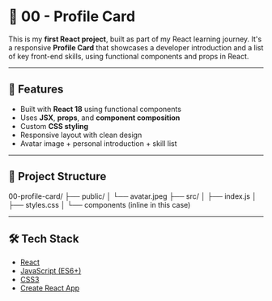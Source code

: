 # 👤 00 - Profile Card

This is my **first React project**, built as part of my React learning journey. It's a responsive **Profile Card** that showcases a developer introduction and a list of key front-end skills, using functional components and props in React.

---

## 🚀 Features

- Built with **React 18** using functional components
- Uses **JSX**, **props**, and **component composition**
- Custom **CSS styling**
- Responsive layout with clean design
- Avatar image + personal introduction + skill list

---

## 📁 Project Structure

00-profile-card/
├── public/
│   └── avatar.jpeg
├── src/
│   ├── index.js
│   ├── styles.css
│   └── components (inline in this case)

---

## 🛠️ Tech Stack

- [React](https://reactjs.org/)
- [JavaScript (ES6+)](https://developer.mozilla.org/en-US/docs/Web/JavaScript)
- [CSS3](https://developer.mozilla.org/en-US/docs/Web/CSS)
- [Create React App](https://create-react-app.dev/)

